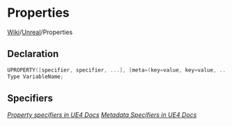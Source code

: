 # Properties
[Wiki](../readme.md)/[Unreal](readme.md)/Properties

## Declaration

```c++
UPROPERTY([specifier, specifier, ...], [meta=(key=value, key=value, ...)])
Type VariableName;
```
## Specifiers
[_Property specifiers in UE4 Docs_](https://docs.unrealengine.com/en-us/Programming/UnrealArchitecture/Reference/Properties/Specifiers)
[_Metadata Specifiers in UE4 Docs_](https://docs.unrealengine.com/en-us/Programming/UnrealArchitecture/Reference/Metadata)
